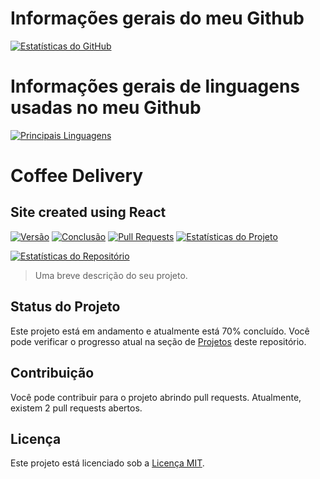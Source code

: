 # Informações gerais do meu Github
[![Estatísticas do GitHub](https://github-readme-stats.vercel.app/api?username=GabrielRSiqueira18&theme=blue-green)](https://github.com/GabrielRSiqueira18/github-readme-stats)

# Informações gerais de linguagens usadas no meu Github
[![Principais Linguagens](https://github-readme-stats.vercel.app/api/top-langs/?username=GabrielRSiqueira18&repo=coffee-delivery-desafio-2&layout=compact&langs_count=6)](https://github.com/GabrielRSiqueira18/coffee-delivery-desafio-2)

# Coffee Delivery
## Site created using React

[![Versão](https://img.shields.io/badge/Vers%C3%A3o-1.0-blue)](https://github.com/GabrielRSiqueira18/coffee-delivery-desafio-2)
[![Conclusão](https://img.shields.io/badge/Conclus%C3%A3o-70%25-yellow)](https://github.com/GabrielRSiqueira18/coffee-delivery-desafio-2)
[![Pull Requests](https://img.shields.io/badge/Pull%20Requests-2%20abertos-orange)](https://github.com/GabrielRSiqueira18/coffee-delivery-desafio-2/pulls)
[![Estatísticas do Projeto](https://img.shields.io/badge/Projeto-Estat%C3%ADsticas-brightgreen?style=flat-square)](https://github.com/GabrielRSiqueira18/coffee-delivery-desafio-2)

[![Estatísticas do Repositório](https://github-readme-stats.vercel.app/api/pin/?username=GabrielRSiqueira18&repo=coffee-delivery-desafio-2&theme=blue-green)](https://github.com/GabrielRSiqueira18/coffee-delivery-desafio-2)

> Uma breve descrição do seu projeto.

## Status do Projeto

Este projeto está em andamento e atualmente está 70% concluído. Você pode verificar o progresso atual na seção de [Projetos](https://github.com/seu-usuario/seu-projeto/projects) deste repositório.

## Contribuição

Você pode contribuir para o projeto abrindo pull requests. Atualmente, existem 2 pull requests abertos.

## Licença

Este projeto está licenciado sob a [Licença MIT](https://github.com/seu-usuario/seu-projeto/blob/master/LICENSE).



